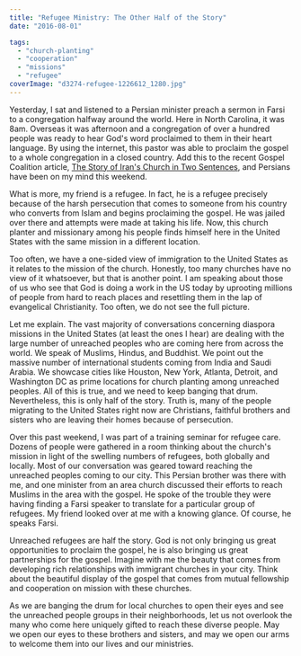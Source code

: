 ```yaml
---
title: "Refugee Ministry: The Other Half of the Story"
date: "2016-08-01"

tags: 
  - "church-planting"
  - "cooperation"
  - "missions"
  - "refugee"
coverImage: "d3274-refugee-1226612_1280.jpg"
---
```


Yesterday, I sat and listened to a Persian minister preach a sermon in Farsi to a congregation halfway around the world. Here in North Carolina, it was 8am. Overseas it was afternoon and a congregation of over a hundred people was ready to hear God's word proclaimed to them in their heart language. By using the internet, this pastor was able to proclaim the gospel to a whole congregation in a closed country. Add this to the recent Gospel Coalition article, [The Story of Iran's Church in Two Sentences](https://www.thegospelcoalition.org/article/the-story-of-the-irans-church-in-two-sentences), and Persians have been on my mind this weekend.

What is more, my friend is a refugee. In fact, he is a refugee precisely because of the harsh persecution that comes to someone from his country who converts from Islam and begins proclaiming the gospel. He was jailed over there and attempts were made at taking his life. Now, this church planter and missionary among his people finds himself here in the United States with the same mission in a different location.

Too often, we have a one-sided view of immigration to the United States as it relates to the mission of the church. Honestly, too many churches have no view of it whatsoever, but that is another point. I am speaking about those of us who see that God is doing a work in the US today by uprooting millions of people from hard to reach places and resettling them in the lap of evangelical Christianity. Too often, we do not see the full picture.

Let me explain. The vast majority of conversations concerning diaspora missions in the United States (at least the ones I hear) are dealing with the large number of unreached peoples who are coming here from across the world. We speak of Muslims, Hindus, and Buddhist. We point out the massive number of international students coming from India and Saudi Arabia. We showcase cities like Houston, New York, Atlanta, Detroit, and Washington DC as prime locations for church planting among unreached peoples. All of this is true, and we need to keep banging that drum. Nevertheless, this is only half of the story. Truth is, many of the people migrating to the United States right now are Christians, faithful brothers and sisters who are leaving their homes because of persecution.

Over this past weekend, I was part of a training seminar for refugee care. Dozens of people were gathered in a room thinking about the church's mission in light of the swelling numbers of refugees, both globally and locally. Most of our conversation was geared toward reaching the unreached peoples coming to our city. This Persian brother was there with me, and one minister from an area church discussed their efforts to reach Muslims in the area with the gospel. He spoke of the trouble they were having finding a Farsi speaker to translate for a particular group of refugees. My friend looked over at me with a knowing glance. Of course, he speaks Farsi.

Unreached refugees are half the story. God is not only bringing us great opportunities to proclaim the gospel, he is also bringing us great partnerships for the gospel. Imagine with me the beauty that comes from developing rich relationships with immigrant churches in your city. Think about the beautiful display of the gospel that comes from mutual fellowship and cooperation on mission with these churches.

As we are banging the drum for local churches to open their eyes and see the unreached people groups in their neighborhoods, let us not overlook the many who come here uniquely gifted to reach these diverse people. May we open our eyes to these brothers and sisters, and may we open our arms to welcome them into our lives and our ministries.
